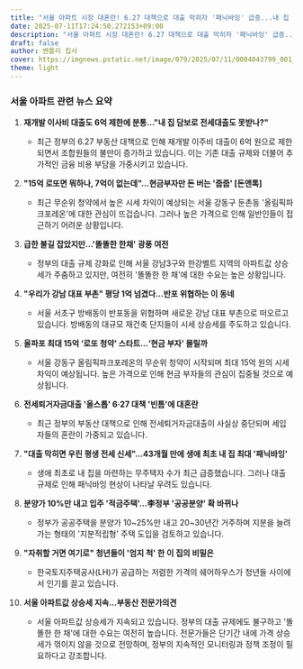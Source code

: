 ```yaml
---
title: "서울 아파트 시장 대혼란! 6.27 대책으로 대출 막히자 '패닉바잉' 급증...내 집 마련의 꿈 멀어지나?"
date: 2025-07-11T17:24:50.272153+09:00
description: "서울 아파트 시장 대혼란! 6.27 대책으로 대출 막히자 '패닉바잉' 급증...내 집 마련의 꿈 멀어지나?"
draft: false
author: 벤틀리 집사
cover: https://imgnews.pstatic.net/image/079/2025/07/11/0004043799_001_20250711055309750.jpg
theme: light
---
```


### 서울 아파트 관련 뉴스 요약

1. **재개발 이사비 대출도 6억 제한에 분통…"내 집 담보로 전세대출도 못받나?"**
   - 최근 정부의 6.27 부동산 대책으로 인해 재개발 이주비 대출이 6억 원으로 제한되면서 조합원들의 불만이 증가하고 있습니다. 이는 기존 대출 규제와 더불어 추가적인 금융 비용 부담을 가중시키고 있습니다.

2. **"15억 로또면 뭐하나, 7억이 없는데"…현금부자만 돈 버는 '줍줍' [돈앤톡]**
   - 최근 무순위 청약에서 높은 시세 차익이 예상되는 서울 강동구 둔촌동 '올림픽파크포레온'에 대한 관심이 뜨겁습니다. 그러나 높은 가격으로 인해 일반인들이 접근하기 어려운 상황입니다.

3. **급한 불길 잡았지만…'똘똘한 한채' 광풍 여전**
   - 정부의 대출 규제 강화로 인해 서울 강남3구와 한강벨트 지역의 아파트값 상승세가 주춤하고 있지만, 여전히 '똘똘한 한 채'에 대한 수요는 높은 상황입니다.

4. **"우리가 강남 대표 부촌" 평당 1억 넘겼다…반포 위협하는 이 동네**
   - 서울 서초구 방배동이 반포동을 위협하며 새로운 강남 대표 부촌으로 떠오르고 있습니다. 방배동의 대규모 재건축 단지들이 시세 상승세를 주도하고 있습니다.

5. **올파포 최대 15억 ‘로또 청약’ 스타트…‘현금 부자’ 몰릴까**
   - 서울 강동구 올림픽파크포레온의 무순위 청약이 시작되며 최대 15억 원의 시세 차익이 예상됩니다. 높은 가격으로 인해 현금 부자들의 관심이 집중될 것으로 예상됩니다.

6. **전세퇴거자금대출 '올스톱' 6·27 대책 '빈틈'에 대혼란**
   - 최근 정부의 부동산 대책으로 인해 전세퇴거자금대출이 사실상 중단되며 세입자들의 혼란이 가중되고 있습니다.

7. **"대출 막히면 우린 평생 전세 신세"…43개월 만에 생애 최초 내 집 최대 '패닉바잉'**
   - 생애 최초로 내 집을 마련하는 무주택자 수가 최근 급증했습니다. 그러나 대출 규제로 인해 패닉바잉 현상이 나타날 우려도 있습니다.

8. **분양가 10%만 내고 입주 '적금주택'…李정부 '공공분양' 확 바뀌나**
   - 정부가 공공주택을 분양가 10~25%만 내고 20~30년간 거주하며 지분을 늘려가는 형태의 '지분적립형' 주택 도입을 검토하고 있습니다.

9. **"자취할 거면 여기로" 청년들이 '엄지 척' 한 이 집의 비밀은**
   - 한국토지주택공사(LH)가 공급하는 저렴한 가격의 쉐어하우스가 청년들 사이에서 인기를 끌고 있습니다.

10. **서울 아파트값 상승세 지속…부동산 전문가의견**
    - 서울 아파트값 상승세가 지속되고 있습니다. 정부의 대출 규제에도 불구하고 '똘똘한 한 채'에 대한 수요는 여전히 높습니다. 전문가들은 단기간 내에 가격 상승세가 꺾이지 않을 것으로 전망하며, 정부의 지속적인 모니터링과 정책 조정이 필요하다고 강조합니다.
